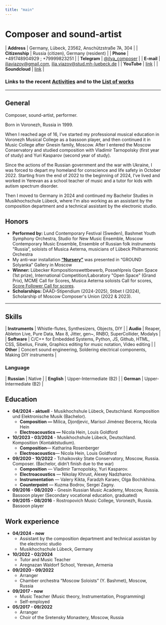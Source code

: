 ```yaml
---
title: "main"
---
```


# Composer and sound-artist

| **Address** | Germany, Lübeck, 23562, Anschützstraße 7A, 304 |
| **Citizenship** | Russia (citizen), Germany (resident) |
| **Phone** | +491748904929 ; +79999823251 |
| **Telegram** | [@ilya_composer](http://t.me/ilya_composer) |
| **E-mail** | [iliaviazov@gmail.com](mailto:iliaviazov@gmail.com), [ilia.viazov@stud.mh-luebeck.de](mailto:ilia.viazov@stud.mh-luebeck.de) |
| **YouTube** | [link](https://www.youtube.com/channel/UCxRh8bEg2bSJ1_iSznb75CA) |
| **Soundcloud** | [link](https://soundcloud.com/ilya-vyazov?utm_source=clipboard&utm_medium=text&utm_campaign=social_sharing) |

### Links to the recent [Activities](activities.md) and to the [List of works](works.md) 

---

## General

Composer, sound-artist, performer.

Born in Voronezh, Russia in 1999.

When I reached age of 16, I’ve started my professional musical education in Voronezh Musical College as a bassoon player, and then continued it in Music College after Gnesin family, Moscow. After I entered the Moscow Conservatory and studied composition with Vladimir Tarnopolsky (first year of study) and Yuri Kasparov (second year of study). 

Since the actions of the Russian government and the war with Ukraine, I was forced to depart my homeland for conscience and life safety in October 2022. Starting from the end of 2022 to the beginning of 2024, I’ve lived and worked in Yerevan as a school teacher of music and a tutor for kids with autism spectrum disorder.

Then I moved to Germany in 2024 and continued my Bachelor Studies in Musikhochschule Lübeck, where I'm also working as an assistant by the composition department and a technical assistant by the electronic studio.

<!-- ## Artistic statement

Usually, in the vast majority of my works, I try to express interpretations and conclusions of my life experience. I should be honest, that I’m fairly sensitive and emotional person, that reflex and recycle these feelings inside of me, which fact, of course, affects on my art. That’s why, most of them are sensed very often a little romantic style. But also it’s a reason of choosing some themes of my works. I try to be honest and true with me and my audience and to avoid any sense of lie and unfair in a musical expression and appearance, which sometimes gives me a result of “non-contemporary” sound.

I try to imagine the fragility, purity, and loveliness of a musical tone. I perceive it like something in the space of matter, but very subtle and difficult to reach. For me the sound has own structure, texture, color, position, and fluidity. This fragility of the sound leads me to the process of very careful working with it, every time trying to not change anything, if it’s possible. Anyway, it doesn’t mean that I don’t transform sound at all. Sometimes my investigation to the sound produce some result of “natural” alternative and contrast. Inside the sound you can find not only its zoomed perspective, but also a mirror and a negative. “Simplicity” of your work methods is the key to interesting results and inartificial complexity. -->

## Honors

- **Performed by:** Lund Contemporary Festival (Sweden), Bashmet Youth Symphony Orchestra, Studio for New Music Ensemble, Moscow Contemporary Music Ensemble, Ensemble of Russian folk instruments "Russia”, soloists of Musica Aeterna, musicians of Lübeck Philharmonic Orchestra
- My anti-war installation [**“Nursery”**](https://youtu.be/kzFQqdl6KeU) was presented in “GROUND Solyanka” Gallery in Moscow
- **Winner:** Lübecker Kompositionswettbewerb, Possehlpreis Open Space (1st prize), International Competition/Laboratory "Open Space" (Grand Prix), MCME Call for Scores, Musica Aeterna soloists Call for scores, [Score Follower Call for scores](https://youtu.be/pYCu6mCMjS0?si=rD4_0kzWmsfprVUu).
- **Scholarships:** DAAD-Stipendium (2024-2025), Stibet I (2024), Scholarship of Moscow Composer's Union (2022 & 2023). 

---

## Skills

| **Instruments** | Whistle-flutes, Synthesizers, Objects, DIY |
| **Audio** | Reaper, Ableton Live, Pure Data, Max 8, Jitter, gen~, RNBO, SuperCollider, Modalys |
| **Software** | C/C++ for Embedded Systems, Python, JS, Github, HTML, CSS, Sibelius, Finale, Graphics editing for music notation, Video editing |
| **Other** | Concert sound engineering, Soldering electrical components, Making DIY instruments |

### Language

| **Russian** | Native |
| **English** | Upper-Intermediate (B2) |
| **German** | Upper-Intermediate (B2) |


## Education

- **04/2024 - aktuell** - Musikhochshule Lübeck, Deutschland. Komposition und Elektronische Musik (Bachelor).
    - **Composition —** Milica, Djordjevic, Marisol Jiménez Becerra, Nicola Hein
    - **Electroacoustics —** Nicola Hein, Louis Goldford
- **10/2023 - 03/2024** - Musikhochshule Lübeck, Deutschland. Komposition (Kontaktstudium).
    - **Composition**— Katharina Rosenberger
    - **Electroacoustics**— Nicola Hein, Louis Goldford
- **09/2020 - 10/2022** - Tchaikovsky State Conservatory, Moscow, Russia. Composer. (Bachelor, didn’t finish due to the war)
    - **Composition** — Vladimir Tarnopolsky, Yuri Kasparov.
    - **Electroacoustics** — Nikolay Khrust, Alexey Nadzharov.
    - **Instrumentation** — Valery Kikta, Faradzh Karaev, Olga Bochikhina.
    - **Counterpoint** — Kuzma Bodrov, Sergei Zagny.
- **09/2016 - 08/2020** - Gnesin Russian Music Academy, Moscow, Russia. Bassoon player (Secondary vocational education, graduated)
- **09/2015 - 08/2016** - Rostropovich Music College, Voronezh, Russia. Bassoon player

## Work experience

- **04/2024 - now**
    - Assistant by the composition department and technical assistan by the electronic studio
    - Musikhochschule Lübeck, Germany
- **10/2022 - 02/2024**
    - Tutor and Music Teacher
    - Aregnazan Waldorf School, Yerevan, Armenia
- **09/2020 - 09/2022**
    - Arranger
    - Chamber orchestra “Moscow Soloists” (Y. Bashmet), Moscow, Russia
- **09/2017 - now**
    - Music Teacher (Music theory, Instrumentation, Programming)
    - Self-employed
- **05/2017 - 09/2022**
    - Arranger
    - Choir of the Sretensky Monastery, Moscow, Russia
